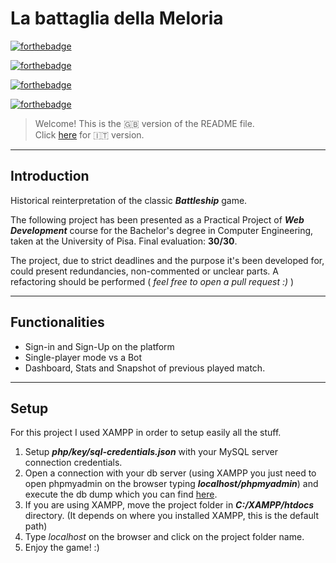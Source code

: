 # La battaglia della Meloria
[![forthebadge](https://forthebadge.com/images/badges/made-with-javascript.svg)](https://forthebadge.com)

[![forthebadge](https://forthebadge.com/images/badges/powered-by-black-magic.svg)](https://forthebadge.com)

[![forthebadge](https://forthebadge.com/images/badges/you-didnt-ask-for-this.svg)](https://forthebadge.com)

[![forthebadge](https://forthebadge.com/images/badges/not-a-bug-a-feature.svg)](https://forthebadge.com)
>Welcome! This is the 🇬🇧 version of the README file. <br> Click [here](https://github.com/NamaWho/vanilla-battleship/blob/main/README-it.md) for 🇮🇹 version.

---

## Introduction

Historical reinterpretation of the classic ***Battleship*** game. <br> 

The following project has been presented as a Practical Project of ***Web Development*** course for the Bachelor's degree in Computer Engineering, taken at the University of Pisa. Final evaluation: **30/30**.

The project, due to strict deadlines and the purpose it's been developed for, could present redundancies, non-commented or unclear parts. A refactoring should be performed ( *feel free to open a pull request :)* )

---

## Functionalities
- Sign-in and Sign-Up on the platform
- Single-player mode vs a Bot
- Dashboard, Stats and Snapshot of previous played match.
 
---

## Setup
For this project I used XAMPP in order to setup easily all the stuff. 

1. Setup ***php/key/sql-credentials.json*** with your MySQL server connection credentials.
2. Open a connection with your db server (using XAMPP you just need to open phpmyadmin on the browser typing ***localhost/phpmyadmin***) and execute the db dump which you can find [here](https://github.com/NamaWho/vanilla-battleship/blob/main/sql/pweb_battleship_latest.sql).
3. If you are using XAMPP, move the project folder in ***C:/XAMPP/htdocs*** directory. (It depends on where you installed XAMPP, this is the default path)
4. Type _localhost_ on the browser and click on the project folder name. 
5. Enjoy the game! :) 